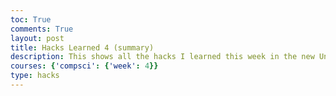 ```yaml
---
toc: True
comments: True
layout: post
title: Hacks Learned 4 (summary)
description: This shows all the hacks I learned this week in the new Unit!
courses: {'compsci': {'week': 4}}
type: hacks
---
```


